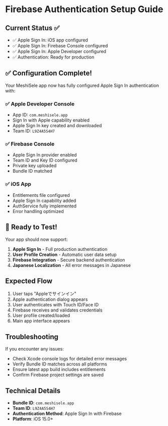 # Firebase Authentication Setup Guide

## Current Status ✅
- ✅ Apple Sign In: iOS app configured
- ✅ Apple Sign In: Firebase Console configured  
- ✅ Apple Sign In: Apple Developer configured
- ✅ Authentication: Ready for production

## ✅ Configuration Complete!

Your MeshiSele app now has fully configured Apple Sign In authentication with:

### ✅ Apple Developer Console
- App ID: `com.meshisele.app`
- Sign In with Apple capability enabled
- Apple Sign In key created and downloaded
- Team ID: `L9Z4A5S4H7`

### ✅ Firebase Console
- Apple Sign In provider enabled
- Team ID and Key ID configured
- Private key uploaded
- Bundle ID matched

### ✅ iOS App
- Entitlements file configured
- Apple Sign In capability added
- AuthService fully implemented
- Error handling optimized

## 🚀 Ready to Test!

Your app should now support:
1. **Apple Sign In** - Full production authentication
2. **User Profile Creation** - Automatic user data setup
3. **Firebase Integration** - Secure backend authentication
4. **Japanese Localization** - All error messages in Japanese

## Expected Flow
1. User taps "Appleでサインイン"
2. Apple authentication dialog appears
3. User authenticates with Touch ID/Face ID
4. Firebase receives and validates credentials
5. User profile created/loaded
6. Main app interface appears

## Troubleshooting
If you encounter any issues:
- Check Xcode console logs for detailed error messages
- Verify Bundle ID matches across all platforms
- Ensure latest app build includes entitlements
- Confirm Firebase project settings are saved

## Technical Details
- **Bundle ID**: `com.meshisele.app`
- **Team ID**: `L9Z4A5S4H7`
- **Authentication Method**: Apple Sign In with Firebase
- **Platform**: iOS 15.0+ 